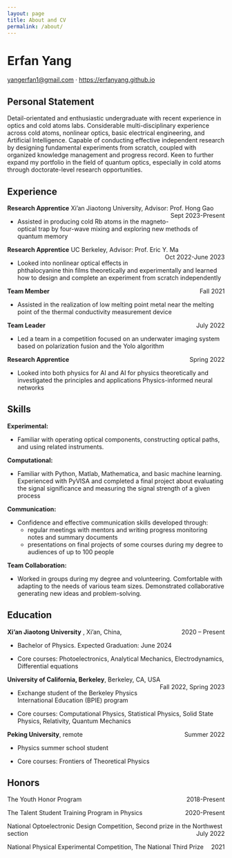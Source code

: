 ```yaml
---
layout: page
title: About and CV
permalink: /about/
---
```


# Erfan Yang

yangerfan1@gmail.com · https://erfanyang.github.io

## Personal Statement
Detail-orientated and enthusiastic undergraduate with recent experience in optics and cold atoms labs. Considerable multi-disciplinary experience across cold atoms, nonlinear optics, basic electrical engineering, and Artificial Intelligence. Capable of conducting effective independent research by designing fundamental experiments from scratch, coupled with organized knowledge management and progress record. Keen to further expand my portfolio
in the field of quantum optics, especially in cold atoms through doctorate-level research opportunities.

## Experience
**Research Apprentice** Xi’an Jiaotong University, Advisor: Prof. Hong Gao <span style="float:right">Sept 2023-Present</span>
- Assisted in producing cold Rb atoms in the magneto-optical trap by four-wave mixing and exploring new methods of quantum memory

**Research Apprentice** UC Berkeley, Advisor: Prof. Eric Y. Ma <span style="float:right">Oct 2022-June 2023</span>
- Looked into nonlinear optical effects in phthalocyanine thin films theoretically and experimentally and learned how to design and complete an experiment from scratch independently

**Team Member**  <span style="float:right">Fall 2021</span>
- Assisted in the realization of low melting point metal near the melting point of the thermal conductivity measurement device

**Team Leader** <span style="float:right">July 2022</span>
- Led a team in a competition focused on an underwater imaging system based on polarization fusion and the Yolo algorithm

**Research Apprentice** <span style="float:right">Spring 2022</span>
- Looked into both physics for AI and AI for physics theoretically and investigated the principles and applications Physics-informed neural networks


## Skills
**Experimental:**
- Familiar with operating optical components, constructing optical paths, and using related instruments.

**Computational:**
- Familiar with Python, Matlab, Mathematica, and basic machine learning. Experienced with PyVISA and completed a final project about evaluating the signal significance and measuring the signal strength of a given process

**Communication:**
- Confidence and effective communication skills developed through:
	- regular meetings with mentors and writing progress monitoring notes and summary documents
	- presentations on final projects of some courses during my degree to audiences of up to 100 people

**Team Collaboration:**
- Worked in groups during my degree and volunteering. Comfortable with adapting to the needs of various team sizes. Demonstrated collaborative generating new ideas and problem-solving.

## Education
**Xi’an Jiaotong University** , Xi’an, China, <span style="float:right">2020 – Present</span>

- Bachelor of Physics. Expected Graduation: June 2024

- Core courses: Photoelectronics, Analytical Mechanics, Electrodynamics, Differential equations

**University of California, Berkeley**, Berkeley, CA, USA <span style="float:right">Fall 2022, Spring 2023</span>

- Exchange student of the Berkeley Physics International Education (BPIE) program

- Core courses: Computational Physics, Statistical Physics, Solid State Physics, Relativity, Quantum Mechanics

**Peking University**, remote <span style="float:right">Summer 2022</span>

- Physics summer school student

- Core courses: Frontiers of Theoretical Physics

## Honors
The Youth Honor Program <span style="float:right">2018-Present</span>

The Talent Student Training Program in Physics <span style="float:right">2020-Present</span>

National Optoelectronic Design Competition, Second prize in the Northwest section <span style="float:right">July 2022</span>

National Physical Experimental Competition, The National Third Prize <span style="float:right">2021</span>
